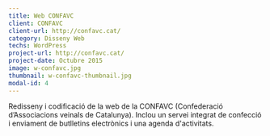 ```yaml
---
title: Web CONFAVC
client: CONFAVC
client-url: http://confavc.cat/
category: Disseny Web
techs: WordPress
project-url: http://confavc.cat/
project-date: Octubre 2015
image: w-confavc.jpg
thumbnail: w-confavc-thumbnail.jpg
modal-id: 4
---
```

Redisseny i codificació de la web de la CONFAVC (Confederació d’Associacions veinals de Catalunya). Inclou un servei integrat de confecció i enviament de butlletins electrònics i una agenda d'activitats.

